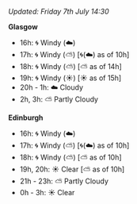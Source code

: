 *Updated: Friday 7th July 14:30*

**Glasgow**

* 16h: :cyclone: Windy (:cloud:)
* 17h: :cyclone: Windy (:partly_sunny:) [:cyclone:(:cloud:) as of 10h]
* 18h: :cyclone: Windy (:partly_sunny:) [:partly_sunny: as of 14h]
* 19h: :cyclone: Windy (:sunny:) [:sunny: as of 15h]
* 20h - 1h: :cloud: Cloudy
* 2h, 3h: :partly_sunny: Partly Cloudy

**Edinburgh**

* 16h: :cyclone: Windy (:cloud:)
* 17h: :cyclone: Windy (:partly_sunny:) [:cyclone:(:cloud:) as of 10h]
* 18h: :cyclone: Windy (:partly_sunny:) [:partly_sunny: as of 10h]
* 19h, 20h: :sunny: Clear [:partly_sunny: as of 10h]
* 21h - 23h: :partly_sunny: Partly Cloudy
* 0h - 3h: :sunny: Clear
